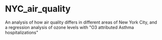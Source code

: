 # NYC_air_quality
An analysis of how air quality differs in different areas of New York City, and a regression analysis of ozone levels with "O3 attributed Asthma hospitalizations"
